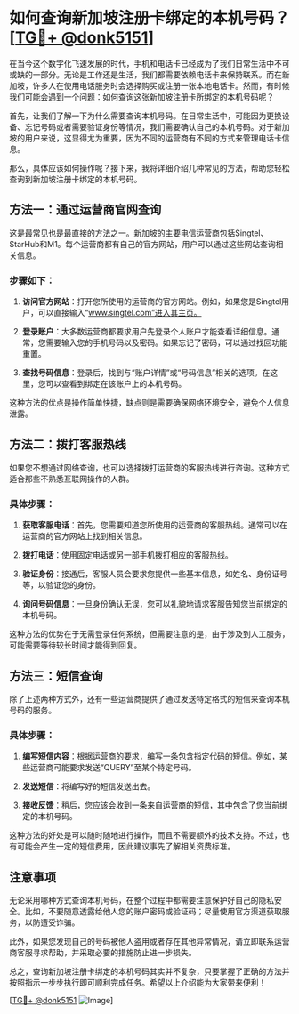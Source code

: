 # 如何查询新加坡注册卡绑定的本机号码？[[TG💪+ @donk5151](https://t.me/s/donk5151)]

在当今这个数字化飞速发展的时代，手机和电话卡已经成为了我们日常生活中不可或缺的一部分。无论是工作还是生活，我们都需要依赖电话卡来保持联系。而在新加坡，许多人在使用电话服务时会选择购买或注册一张本地电话卡。然而，有时候我们可能会遇到一个问题：如何查询这张新加坡注册卡所绑定的本机号码呢？

首先，让我们了解一下为什么需要查询本机号码。在日常生活中，可能因为更换设备、忘记号码或者需要验证身份等情况，我们需要确认自己的本机号码。对于新加坡的用户来说，这显得尤为重要，因为不同的运营商有不同的方式来管理电话卡信息。

那么，具体应该如何操作呢？接下来，我将详细介绍几种常见的方法，帮助您轻松查询到新加坡注册卡绑定的本机号码。

## 方法一：通过运营商官网查询

这是最常见也是最直接的方法之一。新加坡的主要电信运营商包括Singtel、StarHub和M1。每个运营商都有自己的官方网站，用户可以通过这些网站查询相关信息。

### 步骤如下：

1. **访问官方网站**：打开您所使用的运营商的官方网站。例如，如果您是Singtel用户，可以直接输入“www.singtel.com”进入其主页。
   
2. **登录账户**：大多数运营商都要求用户先登录个人账户才能查看详细信息。通常，您需要输入您的手机号码以及密码。如果忘记了密码，可以通过找回功能重置。

3. **查找号码信息**：登录后，找到与“账户详情”或“号码信息”相关的选项。在这里，您可以查看到绑定在该账户上的本机号码。

这种方法的优点是操作简单快捷，缺点则是需要确保网络环境安全，避免个人信息泄露。

## 方法二：拨打客服热线

如果您不想通过网络查询，也可以选择拨打运营商的客服热线进行咨询。这种方式适合那些不熟悉互联网操作的人群。

### 具体步骤：

1. **获取客服电话**：首先，您需要知道您所使用的运营商的客服热线。通常可以在运营商的官方网站上找到相关信息。

2. **拨打电话**：使用固定电话或另一部手机拨打相应的客服热线。

3. **验证身份**：接通后，客服人员会要求您提供一些基本信息，如姓名、身份证号等，以验证您的身份。

4. **询问号码信息**：一旦身份确认无误，您可以礼貌地请求客服告知您当前绑定的本机号码。

这种方法的优势在于无需登录任何系统，但需要注意的是，由于涉及到人工服务，可能需要等待较长时间才能得到回复。

## 方法三：短信查询

除了上述两种方式外，还有一些运营商提供了通过发送特定格式的短信来查询本机号码的服务。

### 具体步骤：

1. **编写短信内容**：根据运营商的要求，编写一条包含指定代码的短信。例如，某些运营商可能要求发送“QUERY”至某个特定号码。

2. **发送短信**：将编写好的短信发送出去。

3. **接收反馈**：稍后，您应该会收到一条来自运营商的短信，其中包含了您当前绑定的本机号码。

这种方法的好处是可以随时随地进行操作，而且不需要额外的技术支持。不过，也有可能会产生一定的短信费用，因此建议事先了解相关资费标准。

## 注意事项

无论采用哪种方式查询本机号码，在整个过程中都需要注意保护好自己的隐私安全。比如，不要随意透露给他人您的账户密码或验证码；尽量使用官方渠道获取服务，以防遭受诈骗。

此外，如果您发现自己的号码被他人盗用或者存在其他异常情况，请立即联系运营商客服寻求帮助，并采取必要的措施防止进一步损失。

总之，查询新加坡注册卡绑定的本机号码其实并不复杂，只要掌握了正确的方法并按照指示一步步执行即可顺利完成任务。希望以上介绍能为大家带来便利！

[[TG💪+ @donk5151](https://t.me/s/donk5151) ![Image](https://i.postimg.cc/rwNCRYN7/Snipaste-2025-04-30-17-27-05.png)]